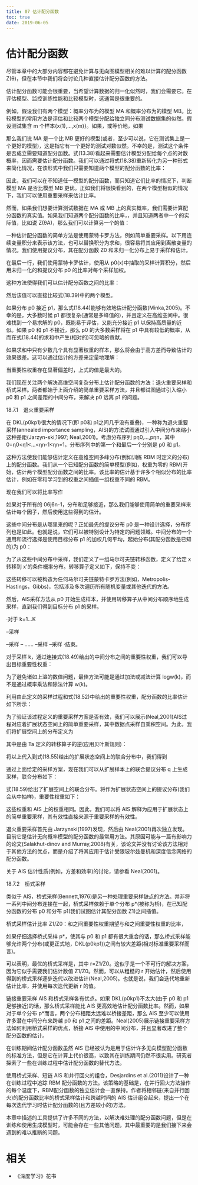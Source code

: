 ```yaml
---
title: 07 估计配分函数
toc: true
date: 2019-06-05
---
```

# 估计配分函数

尽管本章中的大部分内容都在避免计算与无向图模型相关的难以计算的配分函数 Z(θ)，但在本节中我们将会讨论几种直接估计配分函数的方法。

估计配分函数可能会很重要，当希望计算数据的归一化似然时，我们会需要它。在评估模型、监控训练性能和比较模型时，这通常是很重要的。

例如，假设我们有两个模型：概率分布为的模型 MA 和概率分布为的模型 MB。比较模型的常用方法是评估和比较两个模型分配给独立同分布测试数据集的似然。假设测试集含 m 个样本{x(1),…,x(m)}。如果，或等价地，如果

那么我们说 MA 是一个比 MB 更好的模型(或者，至少可以说，它在测试集上是一个更好的模型)，这是指它有一个更好的测试对数似然。不幸的是，测试这个条件是否成立需要知道配分函数。式(13.38)看起来需要估计模型分配给每个点的对数概率，因而需要估计配分函数。我们可以通过将式(18.38)重新转化为另一种形式来简化情况，在该形式中我们只需要知道两个模型的配分函数的比率：

因此，我们可以在不知道任一模型的配分函数，而只知道它们比率的情况下，判断模型 MA 是否比模型 MB 更优。正如我们将很快看到的，在两个模型相似的情况下，我们可以使用重要采样来估计比率。

然而，如果我们想要计算测试数据在 MA 或 MB 上的真实概率，我们需要计算配分函数的真实值。如果我们知道两个配分函数的比率，，并且知道两者中一个的实际值，比如说 Z(θA)，那么我们可以计算另一个的值：

一种估计配分函数的简单方法是使用蒙特卡罗方法，例如简单重要采样。以下用连续变量积分来表示该方法，也可以替换积分为求和，很容易将其应用到离散变量的情况。我们使用提议分布，其在配分函数 Z0 和未归一化分布上易于采样和估计。

在最后一行，我们使用蒙特卡罗估计，使用从 p0(x)中抽取的采样计算积分，然后用未归一化的和提议分布 p0 的比率对每个采样加权。

这种方法使得我们可以估计配分函数之间的比率：



然后该值可以直接比较式(18.39)中的两个模型。

如果分布 p0 接近 p1，那么式(18.44)能够有效地估计配分函数(Minka,2005)。不幸的是，大多数时候 p1 都很复杂(通常是多峰值的)，并且定义在高维空间中。很难找到一个易求解的 p0，既能易于评估，又能充分接近 p1 以保持高质量的近似。如果 p0 和 p1 不接近，那么 p0 的大多数采样将在 p1 中具有较低的概率，从而在式(18.44)的求和中产生(相对的)可忽略的贡献。

如果求和中只有少数几个具有显著权重的样本，那么将会由于高方差而导致估计的效果很差。这可以通过估计的方差来定量地理解：

当重要性权重存在显著偏差时，上式的值是最大的。

我们现在关注两个解决高维空间复杂分布上估计配分函数的方法：退火重要采样和桥式采样。两者都始于上面介绍的简单重要采样方法，并且都试图通过引入缩小 p0 和 p1 之间差距的中间分布，来解决 p0 远离 p1 的问题。

18.7.1　退火重要采样

在 DKL(p0kp1)很大的情况下(即 p0和 p1之间几乎没有重叠)，一种称为退火重要采样(annealed importance sampling，AIS)的方法试图通过引入中间分布来缩小这种差距(Jarzyn-ski,1997; Neal,2001)。考虑分布序列 pη0,…,pηn，其中 0=η0<η1<…<ηn-1<ηn=1，分布序列中的第一个和最后一个分别是 p0 和 p1。

这种方法使我们能够估计定义在高维空间多峰分布(例如训练 RBM 时定义的分布)上的配分函数。我们从一个已知配分函数的简单模型(例如，权重为零的 RBM)开始，估计两个模型配分函数之间的比率。该比率的估计基于许多个相似分布的比率估计，例如在零和学习到的权重之间插值一组权重不同的 RBM。

现在我们可以将比率写作

如果对于所有的 06j6n-1，分布和足够接近，那么我们能够使用简单的重要采样来估计每个因子，然后使用这些得到的估计。

这些中间分布是从哪里来的呢？正如最先的提议分布 p0 是一种设计选择，分布序列也是如此。也就是说，它们可以被特别设计为特定的问题领域。中间分布的一个通用和流行选择是使用目标分布 p1 的加权几何平均，起始分布(其配分函数是已知的)为 p0：

为了从这些中间分布中采样，我们定义了一组马尔可夫链转移函数，定义了给定 x 转移到 x'的条件概率分布。转移算子定义如下，保持不变：

这些转移可以被构造为任何马尔可夫链蒙特卡罗方法(例如，Metropolis-Hastings，Gibbs)，包括涉及多次遍历所有随机变量或其他迭代的方法。

然后，AIS采样方法从 p0 开始生成样本，并使用转移算子从中间分布顺序地生成采样，直到我们得到目标分布 p1 的采样。

·对于 k=1…K

–采样


–采样
– ……
–采样
–采样
·结束。

对于采样 k，通过连接式(18.49)给出的中间分布之间的重要性权重，我们可以导出目标重要性权重：

为了避免诸如上溢的数值问题，最佳方法可能是通过加法或减法计算 logw(k)，而不是通过概率乘法和除法计算 w(k)。

利用由此定义的采样过程和式(18.52)中给出的重要性权重，配分函数的比率估计如下所示：

为了验证该过程定义的重要采样方案是否有效，我们可以展示(Neal,2001)AIS过程对应着扩展状态空间上的简单重要采样，其中数据点采样自乘积空间。为此，我们将扩展空间上的分布定义为

其中是由 Ta 定义的转移算子的逆(应用贝叶斯规则)：

将以上代入到式(18.55)给出的扩展状态空间上的联合分布中，我们得到

通过上面给定的采样方案，现在我们可以从扩展样本上的联合提议分布 q 上生成采样，联合分布如下：

式(18.59)给出了扩展空间上的联合分布。将作为扩展状态空间上的提议分布(我们会从中抽样)，重要性权重如下：

这些权重和 AIS 上的权重相同。因此，我们可以将 AIS 解释为应用于扩展状态上的简单重要采样，其有效性直接来源于重要采样的有效性。

退火重要采样首先由 Jarzynski(1997)发现，然后由 Neal(2001)再次独立发现。目前它是估计无向概率模型的配分函数的最常用方法。其原因可能与一篇有影响力的论文(Salakhut-dinov and Murray,2008)有关，该论文并没有讨论该方法相对于其他方法的优点，而是介绍了将其应用于估计受限玻尔兹曼机和深度信念网络的配分函数。

关于 AIS 估计性质(例如，方差和效率)的讨论，请参看 Neal(2001)。

18.7.2　桥式采样

类似于 AIS，桥式采样(Bennett,1976)是另一种处理重要采样缺点的方法。并非将一系列中间分布连接在一起，桥式采样依赖于单个分布 p*(被称为桥)，在已知配分函数的分布 p0 和分布 p1(我们试图估计其配分函数 Z1)之间插值。

桥式采样估计比率 Z1/Z0：和之间重要性权重期望与和之间重要性权重的比率，



如果仔细选择桥式采样 p*，使其与 p0 和 p1 都有很大重合的话，那么桥式采样能够允许两个分布(或更正式地，DKL(p0kp1))之间有较大差距(相对标准重要采样而言)。

可以表明，最优的桥式采样是，其中 r=Z1/Z0。这似乎是一个不可行的解决方案，因为它似乎需要我们估计数值 Z1/Z0。然而，可以从粗糙的 r 开始估计，然后使用得到的桥式采样逐步迭代以改进估计(Neal,2005)。也就是说，我们会迭代地重新估计比率，并使用每次迭代更新 r 的值。

链接重要采样 AIS 和桥式采样各有优点。如果 DKL(p0kp1)不太大(由于 p0 和 p1 足够接近)的话，那么桥式采样能比 AIS 更高效地估计配分函数比率。然而，如果对于单个分布 p*而言，两个分布相距太远难以桥接差距，那么 AIS 至少可以使用许多潜在中间分布来跨越 p0 和 p1 之间的差距。Neal(2005)展示链接重要采样方法如何利用桥式采样的优点，桥接 AIS 中使用的中间分布，并且显著改进了整个配分函数的估计。

在训练期间估计配分函数虽然 AIS 已经被认为是用于估计许多无向模型配分函数的标准方法，但是它在计算上代价很高，以致其在训练期间仍然不很实用。研究者探索了一些在训练过程中估计配分函数的替代方法。

使用桥式采样、短链 AIS 和并行回火的组合，Desjardins et al.(2011)设计了一种在训练过程中追踪 RBM 配分函数的方法。该策略的基础是，在并行回火方法操作的每个温度下，RBM配分函数的独立估计会一直保持。作者将相邻链(来自并行回火)的配分函数比率的桥式采样估计和跨越时间的 AIS 估计组合起来，提出一个在每次迭代学习时估计配分函数的(且方差较小的)方法。

本章中描述的工具提供了许多不同的方法，以解决难处理的配分函数问题，但是在训练和使用生成模型时，可能会存在一些其他问题，其中最重要的是我们接下来会遇到的难以推断的问题。




# 相关

- 《深度学习》花书
